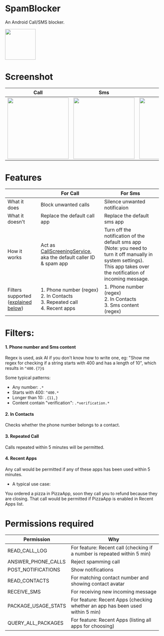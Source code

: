 # SpamBlocker
An Android Call/SMS blocker.

<img src="https://github.com/aj3423/SpamBlocker/assets/4710875/20930282-db38-4c21-a0db-4720ad666151" height="100">

# Screenshot
| Call        | Sms         | Setting     | Notification |
| ----        | ----        | ----        | ----         |
| <img src="https://github.com/aj3423/SpamBlocker/assets/4710875/193db71d-84b0-4441-8225-cfcb6827f40e" width="200"> | <img src="https://github.com/aj3423/SpamBlocker/assets/4710875/f9e3c6f3-5045-479e-99ab-e0edee701b5c" width="200"> | <img src="https://github.com/aj3423/SpamBlocker/assets/4710875/4857ad5d-96b4-47c1-9627-f33770ab399e" width="200"> | <img src="https://github.com/aj3423/SpamBlocker/assets/4710875/99b62b58-8689-41b9-bd4b-7171af316ab5" width="200">  |

# Features
|                                                    | For Call                                                                                                                                               | For Sms                                                                                                        |
| ----                                               | ----                                                                                                                                               | ----                                                                                                       |
| What it does                                       | Block unwanted calls                                                                                                                               | Silence unwanted notificaion                                                                               |
| What it doesn't                                    | Replace the default call app                                                                                                                       | Replace the default sms app                                                                                |
| How it works                                       | Act as [CallScreeningService](https://developer.android.com/reference/android/telecom/CallScreeningService),<br>aka the default caller ID & spam app | Turn off the notification of the default sms app<br>(Note: you need to turn it off manually in system settings).<br>This app takes over the notification of incoming message. |
| Filters supported<br>([explained below](#Filters)) | 1. Phone number (regex)<br>2. In Contacts<br>3. Repeated call<br>4. Recent apps                                                                     | 1. Phone number (regex)<br>2. In Contacts<br>3. Sms content (regex)                                        |



# Filters:
#### 1. Phone number and Sms content

Regex is used, ask AI if you don't know how to write one, eg: 
"Show me regex for checking if a string starts with 400 and has a length of 10", which results in `^400.{7}$`

Some typical patterns:
- Any number: `.*`
- Starts with 400: `^400.*`
- Longer than 10: `.{11,}`
- Content contain "verification": `.*verification.*`

#### 2. In Contacts
Checks whether the phone number belongs to a contact.

#### 3. Repeated Call
Calls repeated within 5 minutes will be permitted.

#### 4. Recent Apps
Any call would be permitted if any of these apps has been used within 5 minutes.

- A typical use case: 

You ordered a pizza in PizzaApp, soon they call you to refund because they are closing. That call would be permitted if PizzaApp is enabled in Recent Apps list.


# Permissions required

| Permission          | Why                                                                          |
| ----                | ----                                                                         |
| READ_CALL_LOG       | For feature: Recent call (checking if a number is repeated within 5 min)     |
| ANSWER_PHONE_CALLS  | Reject spamming call                                                         |
| POST_NOTIFICATIONS  | Show notifications                                                           |
| READ_CONTACTS       | For matching contact number and showing contact avatar                       |
| RECEIVE_SMS         | For receiving new incoming message                                           |
| PACKAGE_USAGE_STATS | For feature: Recent Apps (checking whether an app has been used within 5 min) |
| QUERY_ALL_PACKAGES  | For feature: Recent Apps (listing all apps for choosing)                      |

